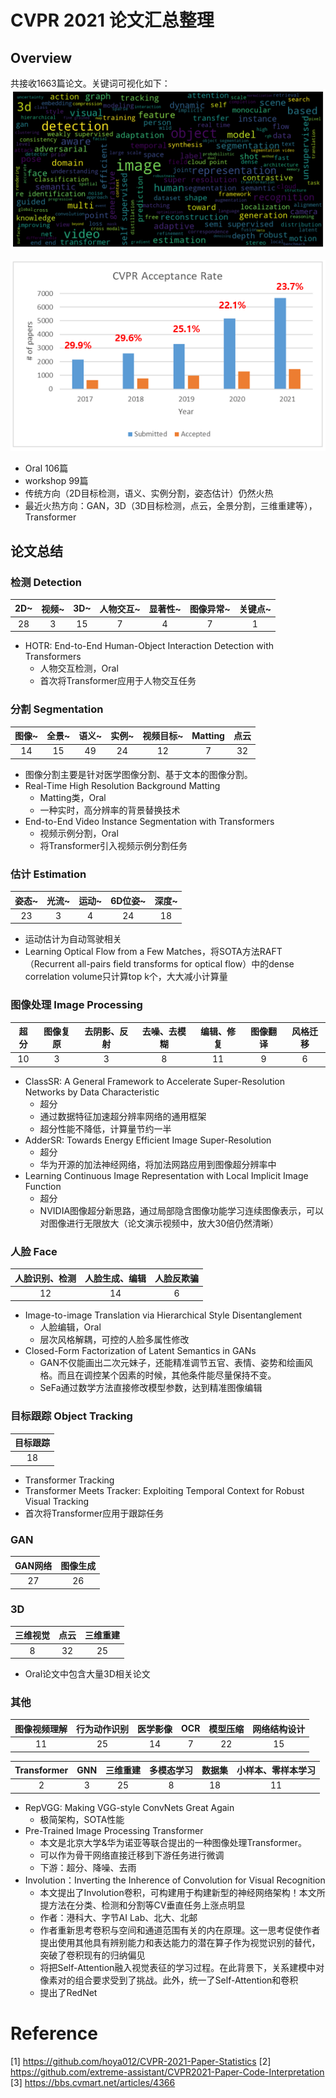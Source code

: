 # CVPR 2021 论文汇总整理

## Overview
共接收1663篇论文。关键词可视化如下：
![](https://github.com/hoya012/CVPR-2021-Paper-Statistics/raw/main/2021_cvpr/keyword_cloud.png)

![](https://github.com/hoya012/CVPR-2021-Paper-Statistics/raw/main/2021_cvpr/cvpr_acceptance_rate.PNG)

- Oral 106篇
- workshop 99篇
- 传统方向（2D目标检测，语义、实例分割，姿态估计）仍然火热
- 最近火热方向：GAN，3D（3D目标检测，点云，全景分割，三维重建等），Transformer


## 论文总结

### 检测 Detection
|2D~|视频~|3D~|人物交互~|显著性~|图像异常~|关键点~|
|:--:|:--:|:--:|:--:|:--:|:--:|:--:|
|28|3|15|7|4|7|1|
- HOTR: End-to-End Human-Object Interaction Detection with Transformers
    - 人物交互检测，Oral
    - 首次将Transformer应用于人物交互任务

### 分割 Segmentation
|图像~|全景~|语义~|实例~|视频目标~|Matting|点云|
|:--:|:--:|:--:|:--:|:--:|:--:|:--:|
|14|15|49|24|12|7|32|
- 图像分割主要是针对医学图像分割、基于文本的图像分割。
- Real-Time High Resolution Background Matting
    - Matting类，Oral
    - 一种实时，高分辨率的背景替换技术
- End-to-End Video Instance Segmentation with Transformers
    - 视频示例分割，Oral
    - 将Transformer引入视频示例分割任务

### 估计 Estimation
|姿态~|光流~|运动~|6D位姿~|深度~|
|:--:|:--:|:--:|:--:|:--:|
|23|3|4|24|18|
- 运动估计为自动驾驶相关
- Learning Optical Flow from a Few Matches，将SOTA方法RAFT（Recurrent all-pairs field transforms for optical flow）中的dense correlation volume只计算top k个，大大减小计算量

### 图像处理 Image Processing
|超分|图像复原|去阴影、反射|去噪、去模糊|编辑、修复|图像翻译|风格迁移|
|:--:|:--:|:--:|:--:|:--:|:--:|:--:|
|10|3|3|8|11|9|6|
- ClassSR: A General Framework to Accelerate Super-Resolution Networks by Data Characteristic
    - 超分
    - 通过数据特征加速超分辨率网络的通用框架
    - 超分性能不降低，计算量节约一半
- AdderSR: Towards Energy Efficient Image Super-Resolution
    - 超分
    - 华为开源的加法神经网络，将加法网路应用到图像超分辨率中
- Learning Continuous Image Representation with Local Implicit Image Function
    - 超分
    - NVIDIA图像超分新思路，通过局部隐含图像功能学习连续图像表示，可以对图像进行无限放大（论文演示视频中，放大30倍仍然清晰）

### 人脸 Face
|人脸识别、检测|人脸生成、编辑|人脸反欺骗|
|:--:|:--:|:--:|
|12|14|6|
- Image-to-image Translation via Hierarchical Style Disentanglement
    - 人脸编辑，Oral
    - 层次风格解耦，可控的人脸多属性修改
- Closed-Form Factorization of Latent Semantics in GANs
    - GAN不仅能画出二次元妹子，还能精准调节五官、表情、姿势和绘画风格。而且在调控某个因素的时候，其他条件能尽量保持不变。
    - SeFa通过数学方法直接修改模型参数，达到精准图像编辑

### 目标跟踪 Object Tracking
|目标跟踪|
|:--:|
|18|
- Transformer Tracking
- Transformer Meets Tracker: Exploiting Temporal Context for Robust Visual Tracking
- 首次将Transformer应用于跟踪任务

### GAN
|GAN网络|图像生成|
|:--:|:--:|
|27|26|

### 3D
|三维视觉|点云|三维重建|
|:--:|:--:|:--:|
|8|32|25|
- Oral论文中包含大量3D相关论文

### 其他
|图像视频理解|行为动作识别|医学影像|OCR|模型压缩|网络结构设计
|:--:|:--:|:--:|:--:|:--:|:--:|
|11|25|14|7|22|15|

|Transformer|GNN|三维重建|多模态学习|数据集|小样本、零样本学习|
|:--:|:--:|:--:|:--:|:--:|:--:|
|2|3|25|8|18|11|
- RepVGG: Making VGG-style ConvNets Great Again
    - 极简架构，SOTA性能
- Pre-Trained Image Processing Transformer
    - 本文是北京大学&华为诺亚等联合提出的一种图像处理Transformer。
    - 可以作为骨干网络直接迁移到下游任务进行微调
    - 下游：超分、降噪、去雨
- Involution：Inverting the Inherence of Convolution for Visual Recognition
    - 本文提出了Involution卷积，可构建用于构建新型的神经网络架构！本文所提方法在分类、检测和分割等CV垂直任务上涨点明显
    - 作者：港科大、字节AI Lab、北大、北邮
    - 作者重新思考卷积与空间和通道范围有关的内在原理。这一思考促使作者提出使用其他具有辨别能力和表达能力的潜在算子作为视觉识别的替代，突破了卷积现有的归纳偏见
    - 将把Self-Attention融入视觉表征的学习过程。在此背景下，关系建模中对像素对的组合要求受到了挑战。此外，统一了Self-Attention和卷积
    - 提出了RedNet


# Reference
[1] https://github.com/hoya012/CVPR-2021-Paper-Statistics
[2] https://github.com/extreme-assistant/CVPR2021-Paper-Code-Interpretation
[3] https://bbs.cvmart.net/articles/4366